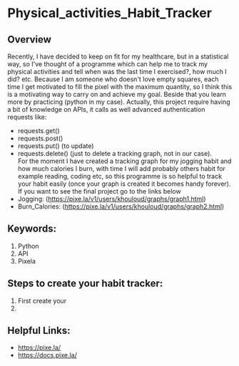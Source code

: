 # Physical_activities_Habit_Tracker
## Overview
Recently, I have decided to keep on fit for my healthcare, but in a statistical way, so I've thought of a programme which can help me to track my physical activities and tell when was the last time I exercised?, how much I did? etc. Because I am someone who doesn't love empty squares, each time I get motivated to fill the pixel with the maximum quantity, so I think this is a motivating way to carry on and achieve my goal.                                                                                   Beside that you learn more by practicing (python in my case). Actually, this project require having a bit of knowledge on APIs, it calls as well advanced authentication requests like: 
- requests.get()                        
- requests.post()                                              
- requests.put() (to update)
- requests.delete() (just to delete a tracking graph, not in our case).                                                                                                    
For the moment I have created a tracking graph for my jogging habit and how much calories I burn, with time I will add probably others habit for example reading, coding etc, so this programme is so helpful to track your habit easily (once your graph is created it becomes handy forever).
If you want to see the final project go to the links below
- Jogging: (https://pixe.la/v1/users/khouloud/graphs/graph1.html)
- Burn_Calories: (https://pixe.la/v1/users/khouloud/graphs/graph2.html)
## Keywords:
1. Python
2. API
3. Pixela
## Steps to create your habit tracker:
1. First create your 
2. 


## Helpful Links:
- https://pixe.la/
- https://docs.pixe.la/

